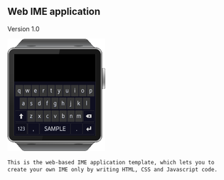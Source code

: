 ## Web IME application

Version 1.0

![screenshot.png](screenshot.png)

    This is the web-based IME application template, which lets you to create your own IME only by writing HTML, CSS and Javascript code.
